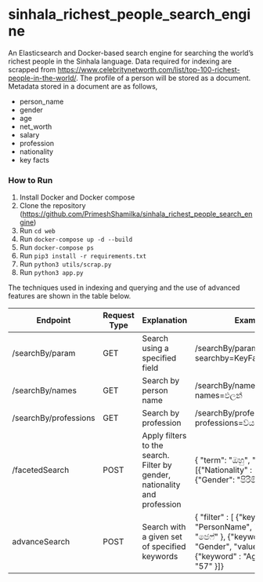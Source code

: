 # sinhala_richest_people_search_engine

An Elasticsearch and Docker-based search engine for searching the world’s richest people in the Sinhala language. Data required for indexing are scrapped from https://www.celebritynetworth.com/list/top-100-richest-people-in-the-world/. The profile of a person will be stored as a document. Metadata stored in a document are as follows, 

- person_name
- gender
- age
- net_worth
- salary
- profession
- nationality 
- key facts


### How to Run 
1. Install Docker and Docker compose </br>
2. Clone the repository (https://github.com/PrimeshShamilka/sinhala_richest_people_search_engine) </br>
3. Run ```cd web``` </br>
4. Run ```docker-compose up -d --build``` </br>
5. Run ```docker-compose ps``` </br>
6. Run ```pip3 install -r requirements.txt``` </br>
7. Run ```python3 utils/scrap.py``` </br>
8. Run ```python3 app.py``` </br>

The techniques used in indexing and querying and the use of advanced features are shown in the table below. 

| Endpoint  | Request Type | Explanation | Example |
| ------------- | ------------- | ------------- | ------------- |
| /searchBy/param  | GET | Search using a specified field | /searchBy/param?searchby=KeyFacts&term=ඔහු |
| /searchBy/names  | GET  | Search by person name | /searchBy/names?names=එලන් |
| /searchBy/professions | GET | Search by profession | /searchBy/professions?professions=ව්යවසායකයා |
| /facetedSearch | POST | Apply filters to the search. Filter by gender, nationality and profession | { "term": "ඔහු", "filter" : [{"Nationality" : "දකුණු"}, {"Gender": "පිරිමි"}]} |
| advanceSearch | POST | Search with a given set of specified keywords | { "filter" : [ {"keyword" : "PersonName", "value": "ජෙෆ්" }, {"keyword" : "Gender", "value": "පිරිමි" }, {"keyword" : "Age", "value": "57" }]} |

